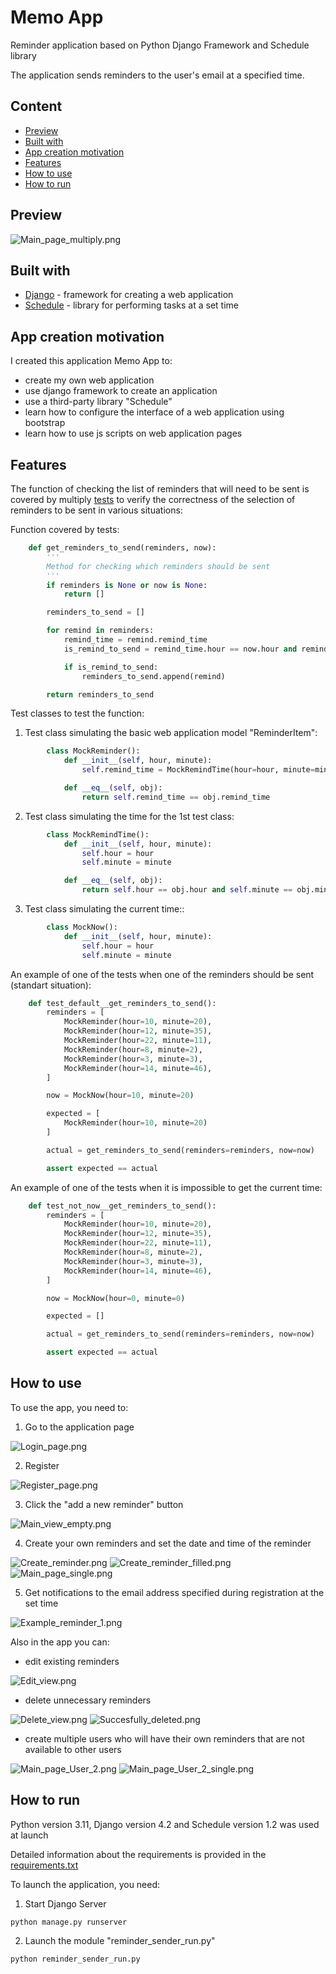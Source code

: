 # Memo App
Reminder application based on Python Django Framework and Schedule library

The application sends reminders to the user's email at a specified time.

## Content

- [Preview](#preview)
- [Built with](#built-with)
- [App creation motivation](#app-creation-motivation)
- [Features](#features)
- [How to use](#how-to-use)
- [How to run](#how-to-run)

## Preview

![Main_page_multiply.png](https://github.com/fomaaq/reminder_app/blob/main/pics/Main_page_multiply.png?raw=true)


## Built with

- [Django](https://docs.djangoproject.com/en/4.2/) - framework for creating a web application
- [Schedule](https://schedule.readthedocs.io/en/stable/) - library for performing tasks at a set time


## App creation motivation

I created this application Memo App to:
- create my own web application
- use django framework to create an application
- use a third-party library "Schedule"
- learn how to configure the interface of a web application using bootstrap
- learn how to use js scripts on web application pages


## Features

The function of checking the list of reminders that will need to be sent is covered by multiply [tests](https://github.com/fomaaq/reminder_app/blob/main/memo/test.py) to verify the correctness of the selection of reminders to be sent in various situations:

Function covered by tests:

```python
    def get_reminders_to_send(reminders, now):
        '''
        Method for checking which reminders should be sent
        '''
        if reminders is None or now is None:
            return []

        reminders_to_send = []

        for remind in reminders:
            remind_time = remind.remind_time
            is_remind_to_send = remind_time.hour == now.hour and remind_time.minute == now.minute

            if is_remind_to_send:
                reminders_to_send.append(remind)

        return reminders_to_send
```

Test classes to test the function:

1) Test class simulating the basic web application model "ReminderItem":

```python
        class MockReminder():
            def __init__(self, hour, minute):
                self.remind_time = MockRemindTime(hour=hour, minute=minute)

            def __eq__(self, obj):
                return self.remind_time == obj.remind_time
```

2) Test class simulating the time for the 1st test class:

```python
        class MockRemindTime():
            def __init__(self, hour, minute):
                self.hour = hour
                self.minute = minute

            def __eq__(self, obj):
                return self.hour == obj.hour and self.minute == obj.minute
```

3) Test class simulating the current time::

```python
        class MockNow():
            def __init__(self, hour, minute):
                self.hour = hour
                self.minute = minute
```

An example of one of the tests when one of the reminders should be sent (standart situation):

```python
    def test_default__get_reminders_to_send():
        reminders = [
            MockReminder(hour=10, minute=20),
            MockReminder(hour=12, minute=35),
            MockReminder(hour=22, minute=11),
            MockReminder(hour=8, minute=2),
            MockReminder(hour=3, minute=3),
            MockReminder(hour=14, minute=46),
        ]

        now = MockNow(hour=10, minute=20)

        expected = [
            MockReminder(hour=10, minute=20)
        ]

        actual = get_reminders_to_send(reminders=reminders, now=now)

        assert expected == actual
```

An example of one of the tests when it is impossible to get the current time:

```python
    def test_not_now__get_reminders_to_send():
        reminders = [
            MockReminder(hour=10, minute=20),
            MockReminder(hour=12, minute=35),
            MockReminder(hour=22, minute=11),
            MockReminder(hour=8, minute=2),
            MockReminder(hour=3, minute=3),
            MockReminder(hour=14, minute=46),
        ]

        now = MockNow(hour=0, minute=0)

        expected = []

        actual = get_reminders_to_send(reminders=reminders, now=now)

        assert expected == actual
```

## How to use

To use the app, you need to:
1) Go to the application page

![Login_page.png](https://github.com/fomaaq/reminder_app/blob/main/pics/Login_page.png?raw=true)

2) Register

![Register_page.png](https://github.com/fomaaq/reminder_app/blob/main/pics/Register_page.png?raw=true)

3) Click the "add a new reminder" button

![Main_view_empty.png](https://github.com/fomaaq/reminder_app/blob/main/pics/Main_view_empty.png?raw=true)

4) Create your own reminders and set the date and time of the reminder

![Create_reminder.png](https://github.com/fomaaq/reminder_app/blob/main/pics/Create_reminder.png?raw=true)
![Create_reminder_filled.png](https://github.com/fomaaq/reminder_app/blob/main/pics/Create_reminder_filled.png?raw=true)
![Main_page_single.png](https://github.com/fomaaq/reminder_app/blob/main/pics/Main_page_single.png?raw=true)

5) Get notifications to the email address specified during registration at the set time

![Example_reminder_1.png](https://github.com/fomaaq/reminder_app/blob/main/pics/Example_reminder_1.png?raw=true)

Also in the app you can: 
- edit existing reminders

![Edit_view.png](https://github.com/fomaaq/reminder_app/blob/main/pics/Edit_view.png?raw=true)

- delete unnecessary reminders

![Delete_view.png](https://github.com/fomaaq/reminder_app/blob/main/pics/Delete_view.png?raw=true)
![Succesfully_deleted.png](https://github.com/fomaaq/reminder_app/blob/main/pics/Succesfully_deleted.png?raw=true)

- create multiple users who will have their own reminders that are not available to other users

![Main_page_User_2.png](https://github.com/fomaaq/reminder_app/blob/main/pics/Main_page_User_2.png?raw=true)
![Main_page_User_2_single.png](https://github.com/fomaaq/reminder_app/blob/main/pics/Main_page_User_2_single.png?raw=true)


## How to run
Python version 3.11, Django version 4.2 and Schedule version 1.2 was used at launch

Detailed information about the requirements is provided in the [requirements.txt](https://github.com/fomaaq/reminder_app/blob/main/requirements.txt)

To launch the application, you need:

1) Start Django Server
```
python manage.py runserver
```

2) Launch the module "reminder_sender_run.py"
```
python reminder_sender_run.py
```